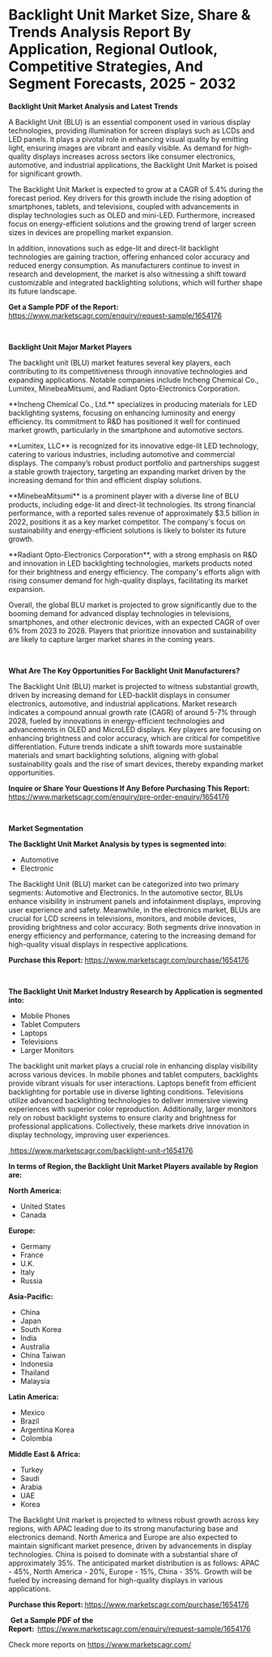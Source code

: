 <p><h1>Backlight Unit Market Size, Share & Trends Analysis Report By Application, Regional Outlook, Competitive Strategies, And Segment Forecasts, 2025 - 2032</h1></p><p><strong>Backlight Unit Market Analysis and Latest Trends</strong></p>
<p><p>A Backlight Unit (BLU) is an essential component used in various display technologies, providing illumination for screen displays such as LCDs and LED panels. It plays a pivotal role in enhancing visual quality by emitting light, ensuring images are vibrant and easily visible. As demand for high-quality displays increases across sectors like consumer electronics, automotive, and industrial applications, the Backlight Unit Market is poised for significant growth.</p><p>The Backlight Unit Market is expected to grow at a CAGR of 5.4% during the forecast period. Key drivers for this growth include the rising adoption of smartphones, tablets, and televisions, coupled with advancements in display technologies such as OLED and mini-LED. Furthermore, increased focus on energy-efficient solutions and the growing trend of larger screen sizes in devices are propelling market expansion. </p><p>In addition, innovations such as edge-lit and direct-lit backlight technologies are gaining traction, offering enhanced color accuracy and reduced energy consumption. As manufacturers continue to invest in research and development, the market is also witnessing a shift toward customizable and integrated backlighting solutions, which will further shape its future landscape.</p></p>
<p><strong>Get a Sample PDF of the Report:&nbsp;</strong> <a href="https://www.marketscagr.com/enquiry/request-sample/1654176?utm_campaign=2935&utm_medium=2&utm_source=Github&utm_content=ia&utm_term=06042025&utm_id=backlight-unit">https://www.marketscagr.com/enquiry/request-sample/1654176</a></p>
<p>&nbsp;</p>
<p><strong>Backlight Unit Major Market Players</strong></p>
<p><p>The backlight unit (BLU) market features several key players, each contributing to its competitiveness through innovative technologies and expanding applications. Notable companies include Incheng Chemical Co., Lumitex, MinebeaMitsumi, and Radiant Opto-Electronics Corporation.</p><p>**Incheng Chemical Co., Ltd.** specializes in producing materials for LED backlighting systems, focusing on enhancing luminosity and energy efficiency. Its commitment to R&D has positioned it well for continued market growth, particularly in the smartphone and automotive sectors.</p><p>**Lumitex, LLC** is recognized for its innovative edge-lit LED technology, catering to various industries, including automotive and commercial displays. The company’s robust product portfolio and partnerships suggest a stable growth trajectory, targeting an expanding market driven by the increasing demand for thin and efficient display solutions.</p><p>**MinebeaMitsumi** is a prominent player with a diverse line of BLU products, including edge-lit and direct-lit technologies. Its strong financial performance, with a reported sales revenue of approximately $3.5 billion in 2022, positions it as a key market competitor. The company's focus on sustainability and energy-efficient solutions is likely to bolster its future growth.</p><p>**Radiant Opto-Electronics Corporation**, with a strong emphasis on R&D and innovation in LED backlighting technologies, markets products noted for their brightness and energy efficiency. The company's efforts align with rising consumer demand for high-quality displays, facilitating its market expansion.</p><p>Overall, the global BLU market is projected to grow significantly due to the booming demand for advanced display technologies in televisions, smartphones, and other electronic devices, with an expected CAGR of over 6% from 2023 to 2028. Players that prioritize innovation and sustainability are likely to capture larger market shares in the coming years.</p></p>
<p>&nbsp;</p>
<p><strong>What Are The Key Opportunities For Backlight Unit Manufacturers?</strong></p>
<p><p>The Backlight Unit (BLU) market is projected to witness substantial growth, driven by increasing demand for LED-backlit displays in consumer electronics, automotive, and industrial applications. Market research indicates a compound annual growth rate (CAGR) of around 5-7% through 2028, fueled by innovations in energy-efficient technologies and advancements in OLED and MicroLED displays. Key players are focusing on enhancing brightness and color accuracy, which are critical for competitive differentiation. Future trends indicate a shift towards more sustainable materials and smart backlighting solutions, aligning with global sustainability goals and the rise of smart devices, thereby expanding market opportunities.</p></p>
<p><strong>Inquire or Share Your Questions If Any Before Purchasing This Report:</strong> <a href="https://www.marketscagr.com/enquiry/pre-order-enquiry/1654176?utm_campaign=2935&utm_medium=2&utm_source=Github&utm_content=ia&utm_term=06042025&utm_id=backlight-unit">https://www.marketscagr.com/enquiry/pre-order-enquiry/1654176</a></p>
<p>&nbsp;</p>
<p><strong>Market Segmentation</strong></p>
<p><strong>The Backlight Unit Market Analysis by types is segmented into:</strong></p>
<p><ul><li>Automotive</li><li>Electronic</li></ul></p>
<p><p>The Backlight Unit (BLU) market can be categorized into two primary segments: Automotive and Electronics. In the automotive sector, BLUs enhance visibility in instrument panels and infotainment displays, improving user experience and safety. Meanwhile, in the electronics market, BLUs are crucial for LCD screens in televisions, monitors, and mobile devices, providing brightness and color accuracy. Both segments drive innovation in energy efficiency and performance, catering to the increasing demand for high-quality visual displays in respective applications.</p></p>
<p><strong>Purchase this Report:&nbsp;</strong><a href="https://www.marketscagr.com/purchase/1654176?utm_campaign=2935&utm_medium=2&utm_source=Github&utm_content=ia&utm_term=06042025&utm_id=backlight-unit">https://www.marketscagr.com/purchase/1654176</a></p>
<p>&nbsp;</p>
<p><strong>The Backlight Unit Market Industry Research by Application is segmented into:</strong></p>
<p><ul><li>Mobile Phones</li><li>Tablet Computers</li><li>Laptops</li><li>Televisions</li><li>Larger Monitors</li></ul></p>
<p><p>The backlight unit market plays a crucial role in enhancing display visibility across various devices. In mobile phones and tablet computers, backlights provide vibrant visuals for user interactions. Laptops benefit from efficient backlighting for portable use in diverse lighting conditions. Televisions utilize advanced backlighting technologies to deliver immersive viewing experiences with superior color reproduction. Additionally, larger monitors rely on robust backlight systems to ensure clarity and brightness for professional applications. Collectively, these markets drive innovation in display technology, improving user experiences.</p></p>
<p><a href="https://www.marketscagr.com/backlight-unit-r1654176?utm_campaign=2935&utm_medium=2&utm_source=Github&utm_content=ia&utm_term=06042025&utm_id=backlight-unit">&nbsp;https://www.marketscagr.com/backlight-unit-r1654176</a></p>
<p><strong>In terms of Region, the Backlight Unit Market Players available by Region are:</strong></p>
<p>
    <p> <strong> North America: </strong>
        <ul>
            <li>United States</li>
            <li>Canada</li>
        </ul>
        </p> 
    <p> <strong> Europe: </strong>
        <ul>
            <li>Germany</li>
            <li>France</li>
            <li>U.K.</li>
            <li>Italy</li>
            <li>Russia</li>
        </ul>
        </p> 
    <p> <strong> Asia-Pacific: </strong>
        <ul>
            <li>China</li>
            <li>Japan</li>
            <li>South Korea</li>
            <li>India</li>
            <li>Australia</li>
            <li>China Taiwan</li>
            <li>Indonesia</li>
            <li>Thailand</li>
            <li>Malaysia</li>
        </ul>
        </p> 
    <p> <strong> Latin America: </strong>
        <ul>
            <li>Mexico</li>
            <li>Brazil</li>
            <li>Argentina Korea</li>
            <li>Colombia</li>
        </ul>
        </p> 
    <p> <strong> Middle East & Africa: </strong>
        <ul>
            <li>Turkey</li>
            <li>Saudi</li>
            <li>Arabia</li>
            <li>UAE</li>
            <li>Korea</li>
        </ul>
    </p>
    </p>
<p><p>The Backlight Unit market is projected to witness robust growth across key regions, with APAC leading due to its strong manufacturing base and electronics demand. North America and Europe are also expected to maintain significant market presence, driven by advancements in display technologies. China is poised to dominate with a substantial share of approximately 35%. The anticipated market distribution is as follows: APAC - 45%, North America - 20%, Europe - 15%, China - 35%. Growth will be fueled by increasing demand for high-quality displays in various applications.</p></p>
<p><strong>Purchase this Report: </strong><a href="https://www.marketscagr.com/purchase/1654176?utm_campaign=2935&utm_medium=2&utm_source=Github&utm_content=ia&utm_term=06042025&utm_id=backlight-unit">https://www.marketscagr.com/purchase/1654176</a></p>
<p>&nbsp;<strong>Get a Sample PDF of the Report:&nbsp;&nbsp;</strong><a href="https://www.marketscagr.com/enquiry/request-sample/1654176?utm_campaign=2935&utm_medium=2&utm_source=Github&utm_content=ia&utm_term=06042025&utm_id=backlight-unit">https://www.marketscagr.com/enquiry/request-sample/1654176</a></p>
<p><strong></strong></p>
<p>Check more reports on <a href="https://www.marketscagr.com/?utm_campaign=2935&utm_medium=2&utm_source=Github&utm_content=ia&utm_term=06042025&utm_id=backlight-unit">https://www.marketscagr.com/</a></p>